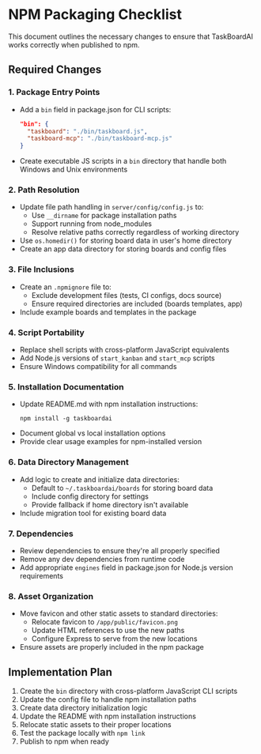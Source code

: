 # NPM Packaging Checklist

This document outlines the necessary changes to ensure that TaskBoardAI works correctly when published to npm.

## Required Changes

### 1. Package Entry Points
- Add a `bin` field in package.json for CLI scripts:
  ```json
  "bin": {
    "taskboard": "./bin/taskboard.js",
    "taskboard-mcp": "./bin/taskboard-mcp.js" 
  }
  ```
- Create executable JS scripts in a `bin` directory that handle both Windows and Unix environments

### 2. Path Resolution
- Update file path handling in `server/config/config.js` to:
  - Use `__dirname` for package installation paths
  - Support running from node_modules
  - Resolve relative paths correctly regardless of working directory
- Use `os.homedir()` for storing board data in user's home directory
- Create an app data directory for storing boards and config files

### 3. File Inclusions
- Create an `.npmignore` file to:
  - Exclude development files (tests, CI configs, docs source)
  - Ensure required directories are included (boards templates, app)
- Include example boards and templates in the package

### 4. Script Portability
- Replace shell scripts with cross-platform JavaScript equivalents
- Add Node.js versions of `start_kanban` and `start_mcp` scripts
- Ensure Windows compatibility for all commands

### 5. Installation Documentation
- Update README.md with npm installation instructions:
  ```
  npm install -g taskboardai
  ```
- Document global vs local installation options
- Provide clear usage examples for npm-installed version

### 6. Data Directory Management
- Add logic to create and initialize data directories:
  - Default to `~/.taskboardai/boards` for storing board data
  - Include config directory for settings
  - Provide fallback if home directory isn't available
- Include migration tool for existing board data

### 7. Dependencies
- Review dependencies to ensure they're all properly specified
- Remove any dev dependencies from runtime code
- Add appropriate `engines` field in package.json for Node.js version requirements

### 8. Asset Organization
- Move favicon and other static assets to standard directories:
  - Relocate favicon to `/app/public/favicon.png`
  - Update HTML references to use the new paths
  - Configure Express to serve from the new locations
- Ensure assets are properly included in the npm package

## Implementation Plan

1. Create the `bin` directory with cross-platform JavaScript CLI scripts
2. Update the config file to handle npm installation paths
3. Create data directory initialization logic
4. Update the README with npm installation instructions
5. Relocate static assets to their proper locations
6. Test the package locally with `npm link`
7. Publish to npm when ready